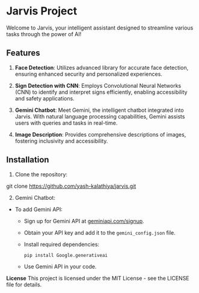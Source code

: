 # Jarvis Project

Welcome to Jarvis, your intelligent assistant designed to streamline various tasks through the power of AI!

## Features

1. **Face Detection**: Utilizes advanced library for accurate face detection, ensuring enhanced security and personalized experiences.

2. **Sign Detection with CNN**: Employs Convolutional Neural Networks (CNN) to identify and interpret signs efficiently, enabling accessibility and safety applications.

3. **Gemini Chatbot**: Meet Gemini, the intelligent chatbot integrated into Jarvis. With natural language processing capabilities, Gemini assists users with queries and tasks in real-time.

4. **Image Description**: Provides comprehensive descriptions of images, fostering inclusivity and accessibility.

## Installation

1. Clone the repository:

git clone https://github.com/yash-kalathiya/jarvis.git

2. Gemini Chatbot:

- To add Gemini API:

  - Sign up for Gemini API at [geminiapi.com/signup](https://geminiapi.com/signup).
  - Obtain your API key and add it to the `gemini_config.json` file.
  - Install required dependencies:
  
    ```
    pip install Google.generativeai
    ```
    
  - Use Gemini API in your code.


**License**
This project is licensed under the MIT License - see the LICENSE file for details.




